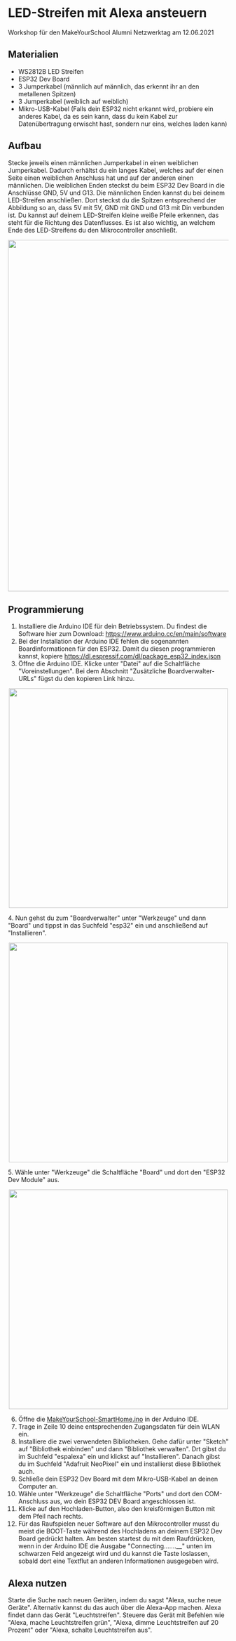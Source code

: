# LED-Streifen mit Alexa ansteuern 
Workshop für den MakeYourSchool Alumni Netzwerktag am 12.06.2021

## Materialien
 - WS2812B LED Streifen
 - ESP32 Dev Board
 - 3 Jumperkabel (männlich auf männlich, das erkennt ihr an den metallenen Spitzen) 
 - 3 Jumperkabel (weiblich auf weiblich)
 - Mikro-USB-Kabel (Falls dein ESP32 nicht erkannt wird, probiere ein anderes Kabel, da es sein kann, dass du kein Kabel zur Datenübertragung erwischt hast, sondern nur eins, welches laden kann)
 
## Aufbau
Stecke jeweils einen männlichen Jumperkabel in einen weiblichen Jumperkabel. Dadurch erhältst du ein langes Kabel, welches auf der einen Seite einen weiblichen Anschluss hat und auf der anderen einen männlichen. Die weiblichen Enden steckst du beim ESP32 Dev Board in die Anschlüsse GND, 5V und G13. Die männlichen Enden kannst du bei deinem LED-Streifen anschließen. Dort steckst du die Spitzen entsprechend der Abbildung so an, dass 5V mit 5V, GND mit GND und G13 mit Din verbunden ist. Du kannst auf deinem LED-Streifen kleine weiße Pfeile erkennen, das steht für die Richtung des Datenflusses. Es ist also wichtig, an welchem Ende des LED-Streifens du den Mikrocontroller anschließt.
<p align="center">
<img src="https://user-images.githubusercontent.com/8758907/121436202-6efcf300-c980-11eb-92a6-3f77b4eb689f.png" width="800" align="center">
</p>

## Programmierung
1. Installiere die Arduino IDE für dein Betriebssystem. Du findest die Software hier zum Download: https://www.arduino.cc/en/main/software
2. Bei der Installation der Arduino IDE fehlen die sogenannten Boardinformationen für den ESP32. Damit du diesen programmieren kannst, kopiere https://dl.espressif.com/dl/package_esp32_index.json 
3. Öffne die Arduino IDE. Klicke unter "Datei" auf die Schaltfläche "Voreinstellungen". Bei dem Abschnitt "Zusätzliche Boardverwalter-URLs" fügst du den kopieren Link hinzu. 
<p align="center">
<img src="https://user-images.githubusercontent.com/8758907/121437678-fea3a100-c982-11eb-8d2b-4866af5fd97c.png" width="500" align="center">
</p>
4. Nun gehst du zum "Boardverwalter" unter "Werkzeuge" und dann "Board" und tippst in das Suchfeld "esp32" ein und anschließend auf "Installieren". 
<p align="center">
<img src="https://user-images.githubusercontent.com/8758907/121437614-ea5fa400-c982-11eb-89ee-417fe2a434c8.png" width="500" align="center">
</p>
5. Wähle unter "Werkzeuge" die Schaltfläche "Board" und dort den "ESP32 Dev Module" aus.
<p align="center">
<img src="https://user-images.githubusercontent.com/8758907/121437842-34488a00-c983-11eb-88c9-7b3c792171d1.png" width="500" align="center">
</p>

6. Öffne die [MakeYourSchool-SmartHome.ino](https://github.com/julisa99/MakeYourSchool-SmartHome/blob/main/MakeYourSchool-SmartHome.ino) in der Arduino IDE.  
7. Trage in Zeile 10 deine entsprechenden Zugangsdaten für dein WLAN ein.  
8. Installiere die zwei verwendeten Bibliotheken. Gehe dafür unter "Sketch" auf "Bibliothek einbinden" und dann "Bibliothek verwalten". Drt gibst du im Suchfeld "espalexa" ein und klickst auf "Installieren". Danach gibst du im Suchfeld "Adafruit NeoPixel" ein und installierst diese Bibliothek auch.  
9. Schließe dein ESP32 Dev Board mit dem Mikro-USB-Kabel an deinen Computer an.  
10. Wähle unter "Werkzeuge" die Schaltfläche "Ports" und dort den COM-Anschluss aus, wo dein ESP32 DEV Board angeschlossen ist.  
11. Klicke auf den Hochladen-Button, also den kreisförmigen Button mit dem Pfeil nach rechts.  
12. Für das Raufspielen neuer Software auf den Mikrocontroller musst du meist die BOOT-Taste während des Hochladens an deinem ESP32 Dev Board gedrückt halten. Am besten startest du mit dem Raufdrücken, wenn in der Arduino IDE die Ausgabe "Connecting.......__" unten im schwarzen Feld angezeigt wird und du kannst die Taste loslassen, sobald dort eine Textflut an anderen Informationen ausgegeben wird.  

## Alexa nutzen
Starte die Suche nach neuen Geräten, indem du sagst "Alexa, suche neue Geräte". Alternativ kannst du das auch über die Alexa-App machen. Alexa findet dann das Gerät "Leuchtstreifen". Steuere das Gerät mit Befehlen wie "Alexa, mache Leuchtstreifen grün", "Alexa, dimme Leuchtstreifen auf 20 Prozent" oder "Alexa, schalte Leuchtstreifen aus".
